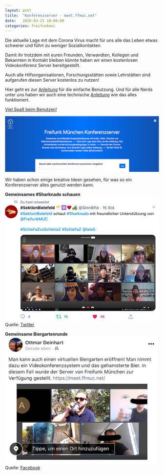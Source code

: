```yaml
---
layout: post
title:  "Konferenzserver - meet.ffmuc.net"
date:   2020-03-21 10:00:00
categories: freifunkmuc
---
```


Die aktuelle Lage mit dem Corona Virus macht für uns alle das Leben etwas schwerer und führt zu weniger Sozialkontakten.

Damit ihr trotzdem mit euren Freunden, Verwandten, Kollegen und Bekannten in Kontakt bleiben könnte haben wir einen kostenlosen Videokonferenz Server bereitgestellt.

Auch alle Hilfsorganisationen, Forschungsstätten sowie Lehrstätten sind aufgerufen diesen Server kostenlos zu nutzen!

Hier geht es zur [Anleitung](https://ffmuc.net/wiki/doku.php?id=knb:meet) für die einfache Benutzung. Und für alle Nerds unter uns haben wir auch eine technische [Anleitung](https://ffmuc.net/wiki/doku.php?id=knb:meet-server) wie das alles funktioniert.

[Viel Spaß beim Benutzen!](https://meet.ffmuc.net)

[![Konferenz System](/assets/meet-2020.png)](https://meet.ffmuc.net)

Wir haben schon einige kreative Ideen gesehen, für was so ein Konferenzserver alles genutzt werden kann.

**Gemeinsames #Sharknado schauen**
[![Sharknado Filmabend](/assets/sharknado-meet-2020.png)](https://twitter.com/SktnBlfld/status/1241096899521851393?s=20)
Quelle: [Twitter](https://twitter.com/SktnBlfld/status/1241096899521851393?s=20)

**Gemeinsame Biergartenrunde**
[![Biergarten](/assets/biergarten-meet-2020.jpg)](https://m.facebook.com/story.php?story_fbid=10221036247674388&id=1188532331)
Quelle: [Facebook](https://m.facebook.com/story.php?story_fbid=10221036247674388&id=1188532331)
